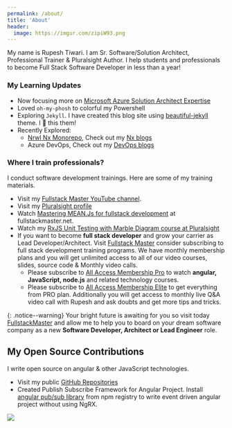```yaml
---
permalink: /about/
title: 'About'
header:
  image: https://imgur.com/zipiW93.png
---
```


My name is Rupesh Tiwari. I am Sr. Software/Solution Architect, Professional Trainer & Pluralsight Author. I help students and professionals to become Full Stack Software Developer in less than a year!

### My Learning Updates

- Now focusing more on [Microsoft Azure Solution Architect Expertise](http://www.rupeshtiwari.com/posts/#azure)
- Loved `oh-my-phosh` to colorful my Powershell
- Exploring `Jekyll`. I have created this blog site using [beautiful-jekyll](https://github.com/daattali/beautiful-jekyll) theme. I 💖 this them!
- Recently Explored:
  - [Nrwl Nx Monorepo](https://nx.dev), Check out my [Nx blogs](https://rupeshtiwari.github.io/tags/#nx)
  - Azure DevOps, Check out my [DevOps blogs](https://rupeshtiwari.github.io/tags/#devops)

### Where I train professionals?

I conduct software development trainings. Here are some of my training materials.

- Visit my [Fullstack Master YouTube channel](https://youtube.com/fullstackmaster).
- Visit my [Pluralsight profile](https://app.pluralsight.com/profile/author/rupesh-tiwari)
- Watch [Mastering MEAN.Js for fullstack development](https://fullstackmaster.net/course/3/mastering-meanjs) at fullstackmaster.net.
- Watch my [RxJS Unit Testing with Marble Diagram course at Pluralsight](https://app.pluralsight.com/library/courses/unit-testing-rxjs-marble-diagrams/table-of-contents)
- If you want to become **full stack developer** and grow your carrier as Lead Developer/Architect. Visit [Fullstack Master](https://www.fullstackmaster.net) consider subscribing to full stack development training programs. We have monthly membership plans and you will get unlimited access to all of our video courses, slides, source code & Monthly video calls.
  - Please subscribe to [All Access Membership Pro](www.fullstackmaster.net/pro) to watch **angular, JavaScript, node.js** and related technology courses.
  - Please subscribe to [All Access Membership Elite](www.fullstackmaster.net/elite) to get everything from PRO plan. Additionally you will get access to monthly live Q&A video call with Rupesh and ask doubts and get more tips and tricks.

{: .notice--warning}
Your bright future is awaiting for you so visit today [FullstackMaster](www.fullstackmaster.net) and allow me to help you to board on your dream software company as a new **Software Developer, Architect or Lead Engineer** role.

## My Open Source Contributions

I write open source on angular & other JavaScript technologies.

- Visit my public [GitHub Repositories](https://github.com/rupeshtiwari?tab=repositories)
- Created Publish Subscribe Framework for Angular Project. Install [angular pub/sub library](https://www.npmjs.com/package/@fsms/angular-pubsub) from npm registry to write event driven angular project without using NgRX.

![](https://imgur.com/5fBatz9.png)
